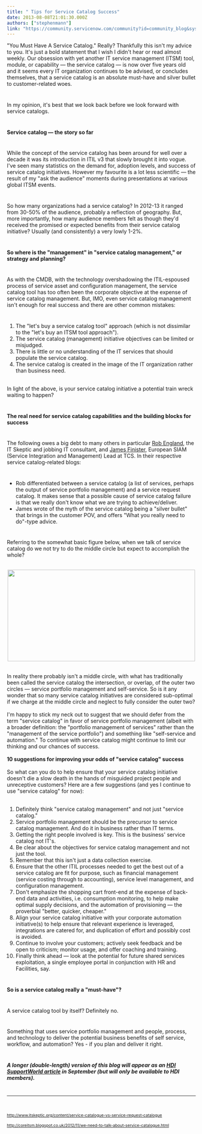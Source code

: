 ```yaml
---
title: " Tips for Service Catalog Success"
date: 2013-08-08T21:01:30.000Z
authors: ["stephenmann"]
link: "https://community.servicenow.com/community?id=community_blog&sys_id=bbec22a5dbd0dbc01dcaf3231f9619c7"
---
```

<p>"You Must Have A Service Catalog." Really? Thankfully this isn't my advice to you. It's just a bold statement that I wish I didn't hear or read almost weekly. Our obsession with yet another IT service management (ITSM) tool, module, or capability — the service catalog — is now over five years old and it seems every IT organization continues to be advised, or concludes themselves, that a service catalog is an absolute must-have and silver bullet to customer-related woes.</p><p style="min-height: 8pt; height: 8pt; padding: 0px;">  </p><p>In my opinion, it's best that we look back before we look forward with service catalogs.</p><p style="min-height: 8pt; height: 8pt; padding: 0px;">  </p><p><strong>Service catalog — the story so far</strong></p><p style="min-height: 8pt; height: 8pt; padding: 0px;">  </p><p>While the concept of the service catalog has been around for well over a decade it was its introduction in ITIL v3 that slowly brought it into vogue. I've seen many statistics on the demand for, adoption levels, and success of service catalog initiatives. However my favourite is a lot less scientific — the result of my "ask the audience" moments during presentations at various global ITSM events.</p><p style="min-height: 8pt; height: 8pt; padding: 0px;">  </p><p>So how many organizations had a service catalog? In 2012-13 it ranged from 30-50% of the audience, probably a reflection of geography. But, more importantly, how many audience members felt as though they'd received the promised or expected benefits from their service catalog initiative? Usually (and consistently) a very lowly 1-2%.</p><p style="min-height: 8pt; height: 8pt; padding: 0px;">  </p><p><strong>So where is the "management" in "service catalog management," or strategy and planning?</strong></p><p style="min-height: 8pt; height: 8pt; padding: 0px;">  </p><p>As with the CMDB, with the technology overshadowing the ITIL-espoused process of service asset and configuration management, the service catalog tool has too often been the corporate objective at the expense of service catalog management. But, IMO, even service catalog management isn't enough for real success and there are other common mistakes:</p><p style="min-height: 8pt; height: 8pt; padding: 0px;">  </p><ol><li>The "let's buy a service catalog tool" approach (which is not dissimilar to the "let's buy an ITSM tool approach").</li><li>The service catalog (management) initiative objectives can be limited or misjudged.</li><li>There is little or no understanding of the IT services that should populate the service catalog.</li><li>The service catalog is created in the image of the IT organization rather than business need.</li></ol><p><br/>In light of the above, is your service catalog initiative a potential train wreck waiting to happen?</p><p style="min-height: 8pt; height: 8pt; padding: 0px;">  </p><p><strong>The real need for service catalog capabilities and the building blocks for success</strong></p><p style="min-height: 8pt; height: 8pt; padding: 0px;">  </p><p>The following owes a big debt to many others in particular <a title="k-external-small" class="jive-link-external-small" href="http://nz.linkedin.com/in/robenglandattwohills" rel="nofollow" target="_blank">Rob England</a>, the IT Skeptic and jobbing IT consultant, and <a title="k-external-small" class="jive-link-external-small" href="http://uk.linkedin.com/in/jamesfinister" rel="nofollow" target="_blank">James Finister</a>, European SIAM (Service Integration and Management) Lead at TCS. In their respective service catalog-related blogs:</p><p style="min-height: 8pt; height: 8pt; padding: 0px;">  </p><ul><li>Rob differentiated between a service catalog (a list of services, perhaps the output of service portfolio management) and a service request catalog. It makes sense that a possible cause of service catalog failure is that we really don't know what we are trying to achieve/deliver.</li><li>James wrote of the myth of the service catalog being a "silver bullet" that brings in the customer POV, and offers "What you really need to do"-type advice.</li></ul><p style="min-height: 8pt; height: 8pt; padding: 0px;">  </p><p>Referring to the somewhat basic figure below, when we talk of service catalog do we not try to do the middle circle but expect to accomplish the whole? </p><center><br/><a _jive_internal="true" href="/servlet/JiveServlet/showImage/38-1318-2076/sctool.jpg"><img  alt="" class="jive-image" height="244" src="7f33ed0edbdc1b04ed6af3231f961908.iix" width="500"/></a></center><p><br/>In reality there probably isn't a middle circle, with what has traditionally been called the service catalog the intersection, or overlap, of the outer two circles — service portfolio management and self-service. So is it any wonder that so many service catalog initiatives are considered sub-optimal if we charge at the middle circle and neglect to fully consider the outer two?<br/><br/>I'm happy to stick my neck out to suggest that we should defer from the term "service catalog" in favor of service portfolio management (albeit with a broader definition: the "portfolio management of services" rather than the "management of the service portfolio") and something like "self-service and automation." To continue with service catalog might continue to limit our thinking and our chances of success.<br/><br/><strong>10 suggestions for improving your odds of "service catalog" success</strong><br/><br/>So what can you do to help ensure that your service catalog initiative doesn't die a slow death in the hands of misguided project people and unreceptive customers? Here are a few suggestions (and yes I continue to use "service catalog" for now):<br/><br/></p><ol><li>Definitely think "service catalog management" and not just "service catalog."</li><li>Service portfolio management should be the precursor to service catalog management. And do it in business rather than IT terms.</li><li>Getting the right people involved is key. This is the business' service catalog not IT's.</li><li>Be clear about the objectives for service catalog management and not just the tool.</li><li>Remember that this isn't just a data collection exercise.</li><li>Ensure that the other ITIL processes needed to get the best out of a service catalog are fit for purpose, such as financial management (service costing through to accounting), service level management, and configuration management.</li><li>Don't emphasize the shopping cart front-end at the expense of back-end data and activities, i.e. consumption monitoring, to help make optimal supply decisions, and the automation of provisioning — the proverbial "better, quicker, cheaper."</li><li>Align your service catalog initiative with your corporate automation initiative(s) to help ensure that relevant experience is leveraged, integrations are catered for, and duplication of effort and possibly cost is avoided.</li><li>Continue to involve your customers; actively seek feedback and be open to criticism; monitor usage, and offer coaching and training.</li><li>Finally think ahead — look at the potential for future shared services exploitation, a single employee portal in conjunction with HR and Facilities, say.</li></ol><p style="min-height: 8pt; height: 8pt; padding: 0px;">  </p><p><strong>So is a service catalog really a "must-have"?</strong></p><p style="min-height: 8pt; height: 8pt; padding: 0px;">  </p><p>A service catalog tool by itself? Definitely no.</p><p style="min-height: 8pt; height: 8pt; padding: 0px;">  </p><p>Something that uses service portfolio management and people, process, and technology to deliver the potential business benefits of self service, workflow, and automation? Yes - if you plan and deliver it right.</p><p style="min-height: 8pt; height: 8pt; padding: 0px;">  </p><p><em><strong>A longer (double-length) version of this blog will appear as an <a title="k-external-small" class="jive-link-external-small" href="http://www.thinkhdi.com/topics/library/supportworld.aspx" rel="nofollow" target="_blank">HDI SupportWorld article</a> in September (but will only be available to HDI members).</strong></em></p><p style="min-height: 8pt; height: 8pt; padding: 0px;">  </p><hr/><ol><li style="list-style: none;"><span style="font-size: 8pt;"><br/></span></li></ol><p><span style="font-size: 8pt;"><a title="k-external-small" class="jive-link-external-small" href="http://www.itskeptic.org/content/service-catalogue-vs-service-request-catalogue" rel="nofollow">http://www.itskeptic.org/content/service-catalogue-vs-service-request-catalogue</a></span></p><p><span style="font-size: 8pt;"><a title="k-external-small" class="jive-link-external-small" href="http://coreitsm.blogspot.co.uk/2012/11/we-need-to-talk-about-service-catalogue.html" rel="nofollow">http://coreitsm.blogspot.co.uk/2012/11/we-need-to-talk-about-service-catalogue.html</a></span></p><ol><li style="list-style: none;"><span style="font-size: 8pt;"><br/></span></li></ol>